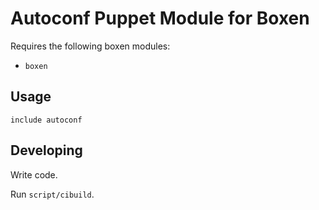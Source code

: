 # Autoconf Puppet Module for Boxen

Requires the following boxen modules:

* `boxen`

## Usage

```puppet
include autoconf
```

## Developing

Write code.

Run `script/cibuild`.

